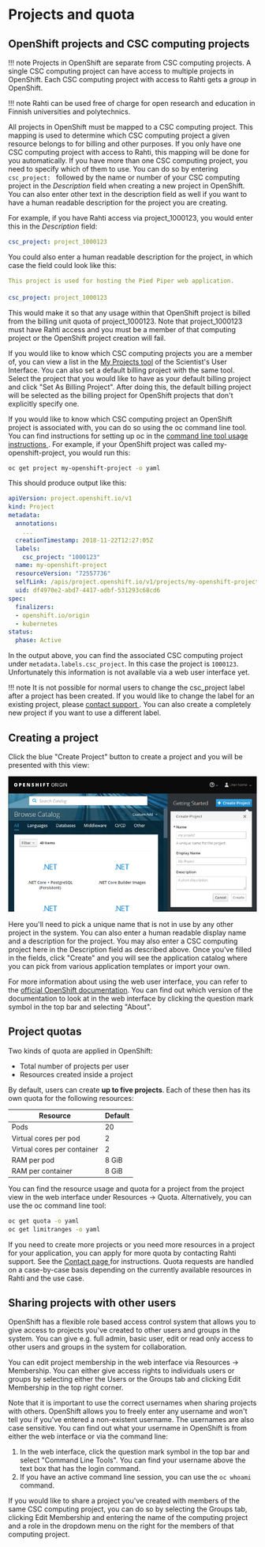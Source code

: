 # Projects and quota

## OpenShift projects and CSC computing projects

!!! note
    Projects in OpenShift are separate from CSC computing projects. A single CSC
    computing project can have access to multiple projects in OpenShift.
    Each CSC computing project with access to Rahti gets a *group* in
    OpenShift.

!!! note
    Rahti can be used free of charge for open research and
    education in Finnish universities and polytechnics.

All projects in OpenShift must be mapped to a CSC computing project. This
mapping is used to determine which CSC computing project a given resource
belongs to for billing and other purposes. If you only have one CSC computing
project with access to Rahti, this mapping will be done for you
automatically. If you have more than one CSC computing project, you need to
specify which of them to use. You can do so by entering `csc_project: ` followed
by the name or number of your CSC computing project in the *Description* field
when creating a new project in OpenShift. You can also enter other text in the
description field as well if you want to have a human readable description for
the project you are creating.

For example, if you have Rahti access via project_1000123, you would
enter this in the *Description* field:

```yaml
csc_project: project_1000123
```

You could also enter a human readable description for the project, in which case
the field could look like this:

```yaml
This project is used for hosting the Pied Piper web application.

csc_project: project_1000123
```

This would make it so that any usage within that OpenShift project is billed
from the billing unit quota of project_1000123. Note that project_1000123 must
have Rahti access and you must be a member of that computing project
or the OpenShift project creation will fail.

If you would like to know which CSC computing projects you are a member of, you
can view a list in the [My Projects
tool](https://sui.csc.fi/group/sui/my-projects) of the Scientist's User
Interface. You can also set a default billing project with the same tool. Select
the project that you would like to have as your default billing project and
click "Set As Billing Project". After doing this, the default billing project
will be selected as the billing project for OpenShift projects that don't
explicitly specify one.

If you would like to know which CSC computing project an OpenShift project is
associated with, you can do so using the oc command line tool. You can find
instructions for setting up oc in the [command line tool usage
instructions ](/cloud/rahti/usage/cli). For example, if your OpenShift project was called
my-openshift-project, you would run this:

```bash
oc get project my-openshift-project -o yaml
```

This should produce output like this:

```yaml
apiVersion: project.openshift.io/v1
kind: Project
metadata:
  annotations:
    ...
  creationTimestamp: 2018-11-22T12:27:05Z
  labels:
    csc_project: "1000123"
  name: my-openshift-project
  resourceVersion: "72557736"
  selfLink: /apis/project.openshift.io/v1/projects/my-openshift-project
  uid: df4970e2-abd7-4417-adbf-531293c68cd6
spec:
  finalizers:
  - openshift.io/origin
  - kubernetes
status:
  phase: Active
```

In the output above, you can find the associated CSC computing project under
`metadata.labels.csc_project`. In this case the project is `1000123`.
Unfortunately this information is not available via a web user interface yet.

!!! note
    It is not possible for normal users to change the csc_project label
    after a project has been created. If you would like to change the label for
    an existing project, please [contact support ](/cloud/rahti/contact). You can also create
    a completely new project if you want to use a different label.


## Creating a project

Click the blue "Create Project" button to create a project and you will be
presented with this view:

![OpenShift new project dialog](img/new_project_dialog_3.7.png)

Here you'll need to pick a unique name that is not in use by any other project
in the system. You can also enter a human readable display name and a
description for the project. You may also enter a CSC
computing project here in the Description field as described above. Once
you've filled in the fields, click "Create" and you will see the application
catalog where you can pick from various application templates or import your
own.

For more information about using the web user interface, you can refer to the
[official OpenShift documentation](https://docs.okd.io/). You can find
out which version of the documentation to look at in the web interface by
clicking the question mark symbol in the top bar and selecting "About".

## Project quotas

Two kinds of quota are applied in OpenShift:

* Total number of projects per user
* Resources created inside a project

By default, users can create **up to five projects**. Each of these then has its
own quota for the following resources:

| Resource                         | Default |
|----------------------------------|---------|
| Pods                             | 20      |
| Virtual cores per pod            | 2       |
| Virtual cores per container      | 2       |
| RAM per pod                      | 8 GiB   |
| RAM per container                | 8 GiB   |

You can find the resource usage and quota for a project from the project view in
the web interface under Resources -> Quota. Alternatively, you can use the oc
command line tool:

```bash
oc get quota -o yaml
oc get limitranges -o yaml
```

If you need to create more projects or you need more resources in a project for
your application, you can apply for more quota by contacting Rahti
support. See the  [Contact page ](/cloud/rahti/contact) for instructions. Quota requests are
handled on a case-by-case basis depending on the currently available resources
in Rahti and the use case.

## Sharing projects with other users

OpenShift has a flexible role based access control system that allows you to
give access to projects you've created to other users and groups in the system.
You can give e.g. full admin, basic user, edit or read only access to other
users and groups in the system for collaboration.

You can edit project membership in the web interface via Resources ->
Membership. You can either give access rights to individuals users or groups by
selecting either the Users or the Groups tab and clicking Edit Membership in the
top right corner.

Note that it is important to use the correct usernames when sharing projects
with others. OpenShift allows you to freely enter any username and won't tell
you if you've entered a non-existent username. The usernames are also case
sensitive. You can find out what your username in OpenShift is from either the
web interface or via the command line:

1. In the web interface, click the question mark symbol in the top bar and
   select "Command Line Tools". You can find your username above the text box
   that has the login command.
2. If you have an active command line session, you can use the `oc whoami`
   command.

If you would like to share a project you've created with members of the same CSC
computing project, you can do so by selecting the Groups tab, clicking Edit
Membership and entering the name of the computing project and a role in the
dropdown menu on the right for the members of that computing project.
